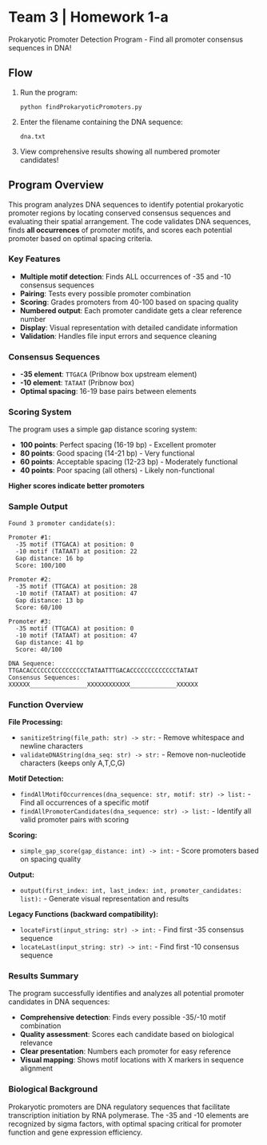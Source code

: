# Team 3 | Homework 1-a
Prokaryotic Promoter Detection Program - Find all promoter consensus sequences in DNA!

## Flow
1. Run the program:
   ```
   python findProkaryoticPromoters.py
   ```
2. Enter the filename containing the DNA sequence:
   ```
   dna.txt
   ```
3. View comprehensive results showing all numbered promoter candidates!

## Program Overview
This program analyzes DNA sequences to identify potential prokaryotic promoter regions by locating conserved consensus sequences and evaluating their spatial arrangement. The code validates DNA sequences, finds **all occurrences** of promoter motifs, and scores each potential promoter based on optimal spacing criteria.

### Key Features
- **Multiple motif detection**: Finds ALL occurrences of -35 and -10 consensus sequences
- **Pairing**: Tests every possible promoter combination 
- **Scoring**: Grades promoters from 40-100 based on spacing quality
- **Numbered output**: Each promoter candidate gets a clear reference number
- **Display**: Visual representation with detailed candidate information
- **Validation**: Handles file input errors and sequence cleaning

### Consensus Sequences
- **-35 element**: `TTGACA` (Pribnow box upstream element)
- **-10 element**: `TATAAT` (Pribnow box)
- **Optimal spacing**: 16-19 base pairs between elements

### Scoring System
The program uses a simple gap distance scoring system:
- **100 points**: Perfect spacing (16-19 bp) - Excellent promoter
- **80 points**: Good spacing (14-21 bp) - Very functional
- **60 points**: Acceptable spacing (12-23 bp) - Moderately functional  
- **40 points**: Poor spacing (all others) - Likely non-functional

**Higher scores indicate better promoters**

### Sample Output
```
Found 3 promoter candidate(s):

Promoter #1:
  -35 motif (TTGACA) at position: 0
  -10 motif (TATAAT) at position: 22
  Gap distance: 16 bp
  Score: 100/100

Promoter #2:
  -35 motif (TTGACA) at position: 28
  -10 motif (TATAAT) at position: 47
  Gap distance: 13 bp
  Score: 60/100

Promoter #3:
  -35 motif (TTGACA) at position: 0
  -10 motif (TATAAT) at position: 47
  Gap distance: 41 bp
  Score: 40/100

DNA Sequence:        TTGACACCCCCCCCCCCCCCCCTATAATTTGACACCCCCCCCCCCCCTATAAT
Consensus Sequences: XXXXXX________________XXXXXXXXXXXX_____________XXXXXX
```

### Function Overview

**File Processing:**
- `sanitizeString(file_path: str) -> str:` - Remove whitespace and newline characters
- `validateDNAString(dna_seq: str) -> str:` - Remove non-nucleotide characters (keeps only A,T,C,G)

**Motif Detection:**
- `findAllMotifOccurrences(dna_sequence: str, motif: str) -> list:` - Find all occurrences of a specific motif
- `findAllPromoterCandidates(dna_sequence: str) -> list:` - Identify all valid promoter pairs with scoring

**Scoring:**
- `simple_gap_score(gap_distance: int) -> int:` - Score promoters based on spacing quality

**Output:**
- `output(first_index: int, last_index: int, promoter_candidates: list):` - Generate visual representation and results

**Legacy Functions (backward compatibility):**
- `locateFirst(input_string: str) -> int:` - Find first -35 consensus sequence
- `locateLast(input_string: str) -> int:` - Find first -10 consensus sequence

### Results Summary
The program successfully identifies and analyzes all potential promoter candidates in DNA sequences:
- **Comprehensive detection**: Finds every possible -35/-10 motif combination
- **Quality assessment**: Scores each candidate based on biological relevance
- **Clear presentation**: Numbers each promoter for easy reference
- **Visual mapping**: Shows motif locations with X markers in sequence alignment

### Biological Background
Prokaryotic promoters are DNA regulatory sequences that facilitate transcription initiation by RNA polymerase. The -35 and -10 elements are recognized by sigma factors, with optimal spacing critical for promoter function and gene expression efficiency.
